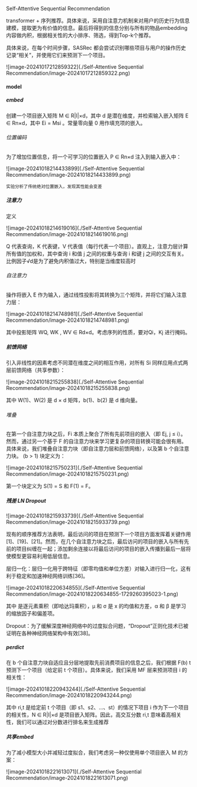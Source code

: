 Self-Attentive Sequential Recommendation

transformer + 序列推荐。具体来说，采用自注意力机制来对用户的历史行为信息建模，提取更为有价值的信息。最后将得到的信息分别与所有的物品embedding内容做内积，根据相关性的大小排序、筛选，得到Top-k个推荐。

具体来说，在每个时间步骤，SASRec 都会尝试识别哪些项目与用户的操作历史记录“相关”，并使用它们来预测下一个项目。

![image-20241017212859322](./Self-Attentive Sequential Recommendation/image-20241017212859322.png)

#### model

##### embed

创建一个项目嵌入矩阵 M ∈ R|I|×d，其中 d 是潜在维度，并检索输入嵌入矩阵 E ∈ Rn×d，其中 Ei = Msi 。常量零向量 0 用作填充项的嵌入。

###### 位置编码

为了增加位置信息，将一个可学习的位置嵌入 P ∈ Rn×d 注入到输入嵌入中：

![image-20241018214433899](./Self-Attentive Sequential Recommendation/image-20241018214433899.png)

```
实验分析了传统绝对位置嵌入，发现其性能会变差
```

##### 注意力

定义

![image-20241018214619016](./Self-Attentive Sequential Recommendation/image-20241018214619016.png)

Q 代表查询，K 代表键，V 代表值（每行代表一个项目）。直观上，注意力层计算所有值的加权和，其中查询 i 和值 j 之间的权重与查询 i 和键 j 之间的交互有关。比例因子√d是为了避免内积值过大，特别是当维度较高时

###### 自注意力

操作将嵌入 ̂E 作为输入，通过线性投影将其转换为三个矩阵，并将它们输入注意力层：

![image-20241018214748981](./Self-Attentive Sequential Recommendation/image-20241018214748981.png)

其中投影矩阵 WQ, WK , WV ∈ Rd×d。考虑序列的性质，要对Qi，Kj 进行掩码。

##### 前馈网络

引入非线性的因素考虑不同潜在维度之间的相互作用，对所有 Si 同样应用点式两层前馈网络（共享参数）：

![image-20241018215255838](./Self-Attentive Sequential Recommendation/image-20241018215255838.png)

其中 W(1)、W(2) 是 d × d 矩阵，b(1)、b(2) 是 d 维向量。

###### 堆叠

在第一个自注意力块之后，Fi 本质上聚合了所有先前项目的嵌入（即 ̂Ej, j ≤ i）。然而，通过另一个基于 F 的自注意力块来学习更复杂的项目转换可能会很有用。具体来说，我们堆叠自注意力块（即自注意力层和前馈网络），以及第 b 个自注意力块。 (b > 1) 块定义为：

![image-20241018215750231](./Self-Attentive Sequential Recommendation/image-20241018215750231.png)

第一个块定义为 S(1) = S 和 F(1) = F。

##### 残差 LN Dropout

![image-20241018215933739](./Self-Attentive Sequential Recommendation/image-20241018215933739.png)

现有的顺序推荐方法表明，最后访问的项目在预测下一个项目方面发挥着关键作用[1]、[19]、[21]。然而，在几个自注意力块之后，最后访问的项目的嵌入与所有先前的项目纠缠在一起；添加剩余连接以将最后访问的项目的嵌入传播到最后一层将使模型更容易利用低层信息。

层归一化：层归一化用于跨特征（即零均值和单位方差）对输入进行归一化，这有利于稳定和加速神经网络训练[36]。

![image-20241018220634855](./Self-Attentive Sequential Recommendation/image-20241018220634855-1729260395023-1.png)

其中 是逐元素乘积（即哈达玛乘积），μ 和 σ 是 x 的均值和方差，α 和 β 是学习的缩放因子和偏差项。

Dropout：为了缓解深度神经网络中的过度拟合问题，“Dropout”正则化技术已被证明在各种神经网络架构中有效[38]。

##### perdict

在 b 个自注意力块自适应且分层地提取先前消费项目的信息之后，我们根据 F(b) t 预测下一个项目（给定前 t 个项目）。具体来说，我们采用 MF 层来预测项目 i 的相关性：

![image-20241018220943244](./Self-Attentive Sequential Recommendation/image-20241018220943244.png)

其中 ri,t 是给定前 t 个项目（即 s1、s2、...、st）的情况下项目 i 作为下一个项目的相关性，N ∈ R|I|×d 是项目嵌入矩阵。因此，高交互分数 ri,t 意味着高相关性，我们可以通过对分数进行排名来生成推荐

##### 共享embed

为了减小模型大小并减轻过度拟合，我们考虑另一种仅使用单个项目嵌入 M 的方案：

![image-20241018221613071](./Self-Attentive Sequential Recommendation/image-20241018221613071.png)

